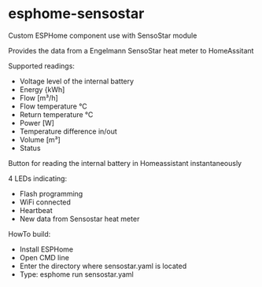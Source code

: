 # esphome-sensostar
Custom ESPHome component use with SensoStar module

Provides the data from a Engelmann SensoStar heat meter to HomeAssitant

Supported readings:
- Voltage level of the internal battery
- Energy {kWh]
- Flow [m³/h]
- Flow temperature °C
- Return temperature °C
- Power [W]
- Temperature difference in/out
- Volume [m³]
- Status

Button for reading the internal battery in Homeassistant instantaneously

4 LEDs indicating:
- Flash programming
- WiFi connected
- Heartbeat
- New data from Sensostar heat meter

HowTo build:
- Install ESPHome
- Open CMD line
- Enter the directory where sensostar.yaml is located
- Type: esphome run sensostar.yaml

